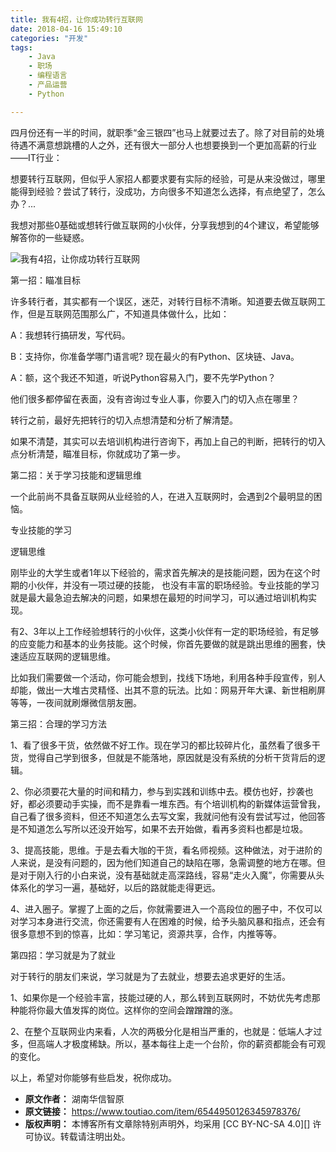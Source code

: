 ```yaml
---
title: 我有4招，让你成功转行互联网
date: 2018-04-16 15:49:10
categories: "开发"
tags:
	- Java
	- 职场
	- 编程语言
	- 产品运营
	- Python

---
```


四月份还有一半的时间，就职季“金三银四”也马上就要过去了。除了对目前的处境待遇不满意想跳槽的人之外，还有很大一部分人也想要换到一个更加高薪的行业——IT行业：

想要转行互联网，但似乎人家招人都要求要有实际的经验，可是从来没做过，哪里能得到经验？尝试了转行，没成功，方向很多不知道怎么选择，有点绝望了，怎么办？...

我想对那些0基础或想转行做互联网的小伙伴，分享我想到的4个建议，希望能够解答你的一些疑惑。

![我有4招，让你成功转行互联网][4]

第一招：瞄准目标

许多转行者，其实都有一个误区，迷茫，对转行目标不清晰。知道要去做互联网工作，但是互联网范围那么广，不知道具体做什么，比如：

A：我想转行搞研发，写代码。

B：支持你，你准备学哪门语言呢? 现在最火的有Python、区块链、Java。

A：额，这个我还不知道，听说Python容易入门，要不先学Python？

他们很多都停留在表面，没有咨询过专业人事，你要入门的切入点在哪里？

转行之前，最好先把转行的切入点想清楚和分析了解清楚。

如果不清楚，其实可以去培训机构进行咨询下，再加上自己的判断，把转行的切入点分析清楚，瞄准目标，你就成功了第一步。

第二招：关于学习技能和逻辑思维

一个此前尚不具备互联网从业经验的人，在进入互联网时，会遇到2个最明显的困恼。

专业技能的学习

逻辑思维

刚毕业的大学生或者1年以下经验的，需求首先解决的是技能问题，因为在这个时期的小伙伴，并没有一项过硬的技能， 也没有丰富的职场经验。专业技能的学习就是最大最急迫去解决的问题，如果想在最短的时间学习，可以通过培训机构实现。

有2、3年以上工作经验想转行的小伙伴，这类小伙伴有一定的职场经验，有足够的应变能力和基本的业务技能。这个时候，你首先要做的就是跳出思维的圈套，快速适应互联网的逻辑思维。

比如我们需要做一个活动，你可能会想到，找线下场地，利用各种手段宣传，别人却能，做出一大堆古灵精怪、出其不意的玩法。比如：网易开年大课、新世相刷屏等等，一夜间就刷爆微信朋友圈。

第三招：合理的学习方法

1、看了很多干货，依然做不好工作。现在学习的都比较碎片化，虽然看了很多干货，觉得自己学到很多，但就是不能落地，原因就是没有系统的分析干货背后的逻辑。

2、你必须要花大量的时间和精力，参与到实践和训练中去。模仿也好，抄袭也好，都必须要动手实操，而不是靠看一堆东西。有个培训机构的新媒体运营曾我，自己看了很多资料，但还不知道怎么去写文案，我就问他有没有尝试写过，他回答是不知道怎么写所以还没开始写，如果不去开始做，看再多资料也都是垃圾。

3、提高技能，思维。于是去看大咖的干货，看名师视频。这种做法，对于进阶的人来说，是没有问题的，因为他们知道自己的缺陷在哪，急需调整的地方在哪。但是对于刚入行的小白来说，没有基础就走高深路线，容易“走火入魔”，你需要从头体系化的学习一遍，基础好，以后的路就能走得更远。

4、进入圈子。掌握了上面的之后，你就需要进入一个高段位的圈子中，不仅可以对学习本身进行交流，你还需要有人在困难的时候，给予头脑风暴和指点，还会有很多意想不到的惊喜，比如：学习笔记，资源共享，合作，内推等等。

第四招：学习就是为了就业

对于转行的朋友们来说，学习就是为了去就业，想要去追求更好的生活。

1、如果你是一个经验丰富，技能过硬的人，那么转到互联网时，不妨优先考虑那种能将你最大值发挥的岗位。这样你的空间会蹭蹭蹭的涨。

2、在整个互联网业内来看，人次的两极分化是相当严重的，也就是：低端人才过多，但高端人才极度稀缺。所以，基本每往上走一个台阶，你的薪资都能会有可观的变化。

以上，希望对你能够有些启发，祝你成功。


[4]: http://p3.pstatp.com/large/pgc-image/1523864920880244f13b127
 *  **原文作者：** 湖南华信智原
 *  **原文链接：** https://www.toutiao.com/item/6544950126345978376/
 *  **版权声明：** 本博客所有文章除特别声明外，均采用 [CC BY-NC-SA 4.0][] 许可协议。转载请注明出处。